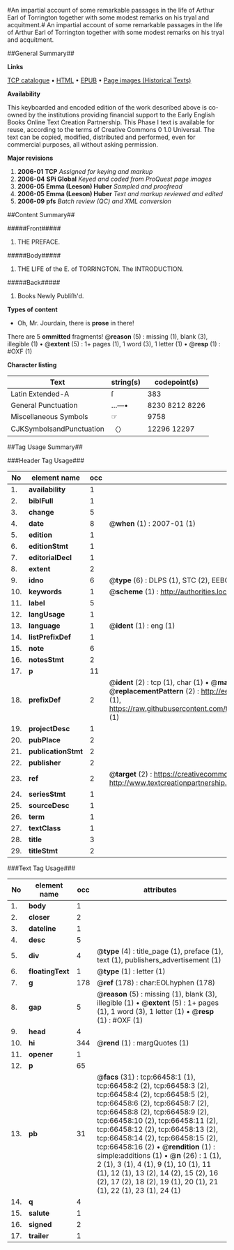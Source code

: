 #An impartial account of some remarkable passages in the life of Arthur Earl of Torrington together with some modest remarks on his tryal and acquitment.#
An impartial account of some remarkable passages in the life of Arthur Earl of Torrington together with some modest remarks on his tryal and acquitment.

##General Summary##

**Links**

[TCP catalogue](http://www.ota.ox.ac.uk/tcp/)  • 
[HTML](http://tei.it.ox.ac.uk/tcp/Texts-HTML/free/A46/A46081.html)  • 
[EPUB](http://tei.it.ox.ac.uk/tcp/Texts-EPUB/free/A46/A46081.epub) • 
[Page images (Historical Texts)](https://data.historicaltexts.jisc.ac.uk/view?pubId=eebo-12730382e&pageId=eebo-12730382e-66458-1)

**Availability**

This keyboarded and encoded edition of the
	       work described above is co-owned by the institutions
	       providing financial support to the Early English Books
	       Online Text Creation Partnership. This Phase I text is
	       available for reuse, according to the terms of Creative
	       Commons 0 1.0 Universal. The text can be copied,
	       modified, distributed and performed, even for
	       commercial purposes, all without asking permission.

**Major revisions**

1. __2006-01__ __TCP__ *Assigned for keying and markup*
1. __2006-04__ __SPi Global__ *Keyed and coded from ProQuest page images*
1. __2006-05__ __Emma (Leeson) Huber__ *Sampled and proofread*
1. __2006-05__ __Emma (Leeson) Huber__ *Text and markup reviewed and edited*
1. __2006-09__ __pfs__ *Batch review (QC) and XML conversion*

##Content Summary##

#####Front#####

1. THE PREFACE.

#####Body#####

1. THE LIFE of the E. of TORRINGTON. The INTRODUCTION.

#####Back#####

1. Books Newly Publiſh'd.

**Types of content**

  * Oh, Mr. Jourdain, there is **prose** in there!

There are 5 **ommitted** fragments! 
 @__reason__ (5) : missing (1), blank (3), illegible (1)  •  @__extent__ (5) : 1+ pages (1), 1 word (3), 1 letter (1)  •  @__resp__ (1) : #OXF (1)

**Character listing**


|Text|string(s)|codepoint(s)|
|---|---|---|
|Latin Extended-A|ſ|383|
|General Punctuation|…—•|8230 8212 8226|
|Miscellaneous Symbols|☞|9758|
|CJKSymbolsandPunctuation|〈〉|12296 12297|

##Tag Usage Summary##

###Header Tag Usage###

|No|element name|occ|attributes|
|---|---|---|---|
|1.|__availability__|1||
|2.|__biblFull__|1||
|3.|__change__|5||
|4.|__date__|8| @__when__ (1) : 2007-01 (1)|
|5.|__edition__|1||
|6.|__editionStmt__|1||
|7.|__editorialDecl__|1||
|8.|__extent__|2||
|9.|__idno__|6| @__type__ (6) : DLPS (1), STC (2), EEBO-CITATION (1), OCLC (1), VID (1)|
|10.|__keywords__|1| @__scheme__ (1) : http://authorities.loc.gov/ (1)|
|11.|__label__|5||
|12.|__langUsage__|1||
|13.|__language__|1| @__ident__ (1) : eng (1)|
|14.|__listPrefixDef__|1||
|15.|__note__|6||
|16.|__notesStmt__|2||
|17.|__p__|11||
|18.|__prefixDef__|2| @__ident__ (2) : tcp (1), char (1)  •  @__matchPattern__ (2) : ([0-9\-]+):([0-9IVX]+) (1), (.+) (1)  •  @__replacementPattern__ (2) : http://eebo.chadwyck.com/downloadtiff?vid=$1&page=$2 (1), https://raw.githubusercontent.com/textcreationpartnership/Texts/master/tcpchars.xml#$1 (1)|
|19.|__projectDesc__|1||
|20.|__pubPlace__|2||
|21.|__publicationStmt__|2||
|22.|__publisher__|2||
|23.|__ref__|2| @__target__ (2) : https://creativecommons.org/publicdomain/zero/1.0/ (1), http://www.textcreationpartnership.org/docs/. (1)|
|24.|__seriesStmt__|1||
|25.|__sourceDesc__|1||
|26.|__term__|1||
|27.|__textClass__|1||
|28.|__title__|3||
|29.|__titleStmt__|2||


###Text Tag Usage###

|No|element name|occ|attributes|
|---|---|---|---|
|1.|__body__|1||
|2.|__closer__|2||
|3.|__dateline__|1||
|4.|__desc__|5||
|5.|__div__|4| @__type__ (4) : title_page (1), preface (1), text (1), publishers_advertisement (1)|
|6.|__floatingText__|1| @__type__ (1) : letter (1)|
|7.|__g__|178| @__ref__ (178) : char:EOLhyphen (178)|
|8.|__gap__|5| @__reason__ (5) : missing (1), blank (3), illegible (1)  •  @__extent__ (5) : 1+ pages (1), 1 word (3), 1 letter (1)  •  @__resp__ (1) : #OXF (1)|
|9.|__head__|4||
|10.|__hi__|344| @__rend__ (1) : margQuotes (1)|
|11.|__opener__|1||
|12.|__p__|65||
|13.|__pb__|31| @__facs__ (31) : tcp:66458:1 (1), tcp:66458:2 (2), tcp:66458:3 (2), tcp:66458:4 (2), tcp:66458:5 (2), tcp:66458:6 (2), tcp:66458:7 (2), tcp:66458:8 (2), tcp:66458:9 (2), tcp:66458:10 (2), tcp:66458:11 (2), tcp:66458:12 (2), tcp:66458:13 (2), tcp:66458:14 (2), tcp:66458:15 (2), tcp:66458:16 (2)  •  @__rendition__ (1) : simple:additions (1)  •  @__n__ (26) : 1 (1), 2 (1), 3 (1), 4 (1), 9 (1), 10 (1), 11 (1), 12 (1), 13 (2), 14 (2), 15 (2), 16 (2), 17 (2), 18 (2), 19 (1), 20 (1), 21 (1), 22 (1), 23 (1), 24 (1)|
|14.|__q__|4||
|15.|__salute__|1||
|16.|__signed__|2||
|17.|__trailer__|1||

